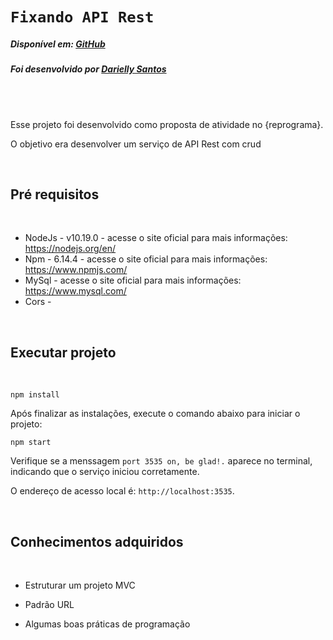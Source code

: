 # `Fixando API Rest`

##### Disponível em: [GitHub](https://github.com/Dariellysantos/)

##### Foi desenvolvido por [Darielly Santos](https://www.linkedin.com/in/darielly-santos/)

<br><br>

Esse projeto foi desenvolvido como proposta de atividade no {reprograma}.

O objetivo era desenvolver um serviço de API Rest com crud 


<br>

## Pré requisitos

<br>

- NodeJs - v10.19.0 - acesse o site oficial para mais informações: https://nodejs.org/en/
- Npm - 6.14.4 - acesse o site oficial para mais informações: https://www.npmjs.com/
- MySql - acesse o site oficial para mais informações: https://www.mysql.com/
- Cors -

<br>


## Executar projeto

<br>


`npm install`

Após finalizar as instalações, execute o comando abaixo para iniciar o projeto:

`npm start`

Verifique se a menssagem `port 3535 on, be glad!.` aparece no terminal, indicando que o serviço iniciou corretamente.

O endereço de acesso local é: `http://localhost:3535`.

<br>

## Conhecimentos adquiridos

<br>

- Estruturar um projeto MVC

- Padrão URL

- Algumas boas práticas de programação

<br>
